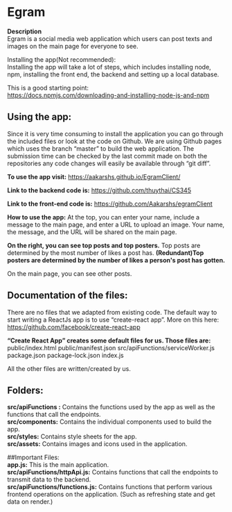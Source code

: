 # Egram

**Description**  
Egram is a social media web application which users can post texts and images on the main page for everyone to see. 

Installing the app(Not recommended):  
Installing the app will take a lot of steps, which includes installing node, npm, installing the front end, the backend and setting up a local database.

This is a good starting point:  
https://docs.npmjs.com/downloading-and-installing-node-js-and-npm

## Using the app:
Since it is very time consuming to install the application you can go through the included files or look at the code on Github. We are using Github pages which uses the branch “master” to build the web application. The submission time can be checked by the last commit made on both the repositories any code changes will easily be available through “git diff”.

**To use the app visit:**
https://aakarshs.github.io/EgramClient/

**Link to the backend code is:** 
https://github.com/thuythai/CS345

**Link to the front-end code is:** 
https://github.com/Aakarshs/egramClient

**How to use the app:**
At the top, you can enter your name, include a message to the main page, and enter a URL to upload an image. Your name, the message, and the URL will be shared on the main page.

**On the right, you can see top posts and top posters.**
Top posts are determined by the most number of likes a post has.
**(Redundant)Top posters are determined by the number of likes a person's post has gotten.**

On the main page, you can see other posts.

## Documentation of the files:    
There are no files that we adapted from existing code.
The default way to start writing a ReactJs app is to use “create-react app”. More on this here:
https://github.com/facebook/create-react-app

**“Create React App” creates some default files for us. Those files are:**
public/index.html
public/manifest.json
src/apiFunctions/serviceWorker.js
package.json
package-lock.json
index.js

All the other files are written/created by us.

## Folders:  
**src/apiFunctions :** Contains the functions used by the app as well as the functions that call the endpoints.  
**src/components:** Contains the individual components used to build the app.  
**src/styles:** Contains style sheets for the app.   
**src/assets:** Contains images and icons used in the application.  

##Important Files:  
**app.js:** This is the main application.  
**src/apiFunctions/httpApi.js:** Contains functions that call the endpoints to transmit data to the backend.  
**src/apiFunctions/functions.js:** Contains functions that perform various frontend operations on the application. (Such as refreshing state and get data on render.)  


